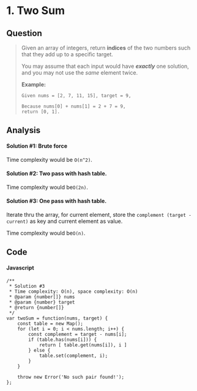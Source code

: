 # 1. Two Sum

## Question

> Given an array of integers, return **indices** of the two numbers such that they add up to a specific target.
>
> You may assume that each input would have _**exactly**_ one solution, and you may not use the _same_ element twice.
>
>
>
> **Example:**
>
> ```text
> Given nums = [2, 7, 11, 15], target = 9,
>
> Because nums[0] + nums[1] = 2 + 7 = 9,
> return [0, 1].
> ```

## Analysis

#### Solution \#1: Brute force

Time complexity would be `O(n^2)`.

#### Solution \#2: Two pass with hash table. 

Time complexity would be`O(2n)`.

#### Solution \#3: One pass with hash table. 

Iterate thru the array, for current element, store the `complement (target - current)` as key and current element as value. 

Time complexity would be`O(n)`.

## Code

#### Javascript

```text
/**
 * Solution #3
 * Time complexity: O(n), space complexity: O(n)
 * @param {number[]} nums
 * @param {number} target
 * @return {number[]}
 */
var twoSum = function(nums, target) {
    const table = new Map();
    for (let i = 0; i < nums.length; i++) {
        const complement = target - nums[i];
        if (table.has(nums[i])) {
            return [ table.get(nums[i]), i ]
        } else {
            table.set(complement, i);
        }
    }
    
    throw new Error('No such pair found!');
};
```



